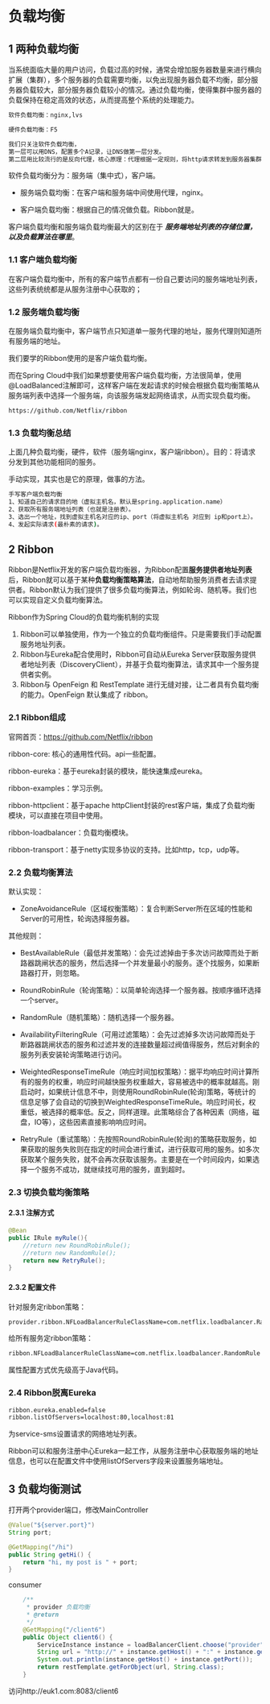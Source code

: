 # 负载均衡

## 1 两种负载均衡

当系统面临大量的用户访问，负载过高的时候，通常会增加服务器数量来进行横向扩展（集群），多个服务器的负载需要均衡，以免出现服务器负载不均衡，部分服务器负载较大，部分服务器负载较小的情况。通过负载均衡，使得集群中服务器的负载保持在稳定高效的状态，从而提高整个系统的处理能力。

```sh
软件负载均衡：nginx,lvs

硬件负载均衡：F5

我们只关注软件负载均衡，
第一层可以用DNS，配置多个A记录，让DNS做第一层分发。
第二层用比较流行的是反向代理，核心原理：代理根据一定规则，将http请求转发到服务器集群的单一服务器上。
```

软件负载均衡分为：服务端（集中式），客户端。

- 服务端负载均衡：在客户端和服务端中间使用代理，nginx。

- 客户端负载均衡：根据自己的情况做负载。Ribbon就是。

客户端负载均衡和服务端负载均衡最大的区别在于 ***服务端地址列表的存储位置，以及负载算法在哪里***。

### 1.1 客户端负载均衡

在客户端负载均衡中，所有的客户端节点都有一份自己要访问的服务端地址列表，这些列表统统都是从服务注册中心获取的；

### 1.2 服务端负载均衡

在服务端负载均衡中，客户端节点只知道单一服务代理的地址，服务代理则知道所有服务端的地址。

我们要学的Ribbon使用的是客户端负载均衡。

而在Spring Cloud中我们如果想要使用客户端负载均衡，方法很简单，使用@LoadBalanced注解即可，这样客户端在发起请求的时候会根据负载均衡策略从服务端列表中选择一个服务端，向该服务端发起网络请求，从而实现负载均衡。

```sh
https://github.com/Netflix/ribbon
```

### 1.3 负载均衡总结

上面几种负载均衡，硬件，软件（服务端nginx，客户端ribbon）。目的：将请求分发到其他功能相同的服务。

手动实现，其实也是它的原理，做事的方法。

```sh
手写客户端负载均衡
1、知道自己的请求目的地（虚拟主机名，默认是spring.application.name）
2、获取所有服务端地址列表（也就是注册表）。
3、选出一个地址，找到虚拟主机名对应的ip、port（将虚拟主机名 对应到 ip和port上）。
4、发起实际请求(最朴素的请求)。
```

## 2 Ribbon

Ribbon是Netflix开发的客户端负载均衡器，为Ribbon配置**服务提供者地址列表**后，Ribbon就可以基于某种**负载均衡策略算法**，自动地帮助服务消费者去请求提供者。Ribbon默认为我们提供了很多负载均衡算法，例如轮询、随机等。我们也可以实现自定义负载均衡算法。

Ribbon作为Spring Cloud的负载均衡机制的实现

1. Ribbon可以单独使用，作为一个独立的负载均衡组件。只是需要我们手动配置 服务地址列表。
2. Ribbon与Eureka配合使用时，Ribbon可自动从Eureka Server获取服务提供者地址列表（DiscoveryClient），并基于负载均衡算法，请求其中一个服务提供者实例。
3. Ribbon与 OpenFeign 和 RestTemplate 进行无缝对接，让二者具有负载均衡的能力。OpenFeign 默认集成了 ribbon。

### 2.1 Ribbon组成

官网首页：https://github.com/Netflix/ribbon

ribbon-core: 核心的通用性代码。api一些配置。

ribbon-eureka：基于eureka封装的模块，能快速集成eureka。

ribbon-examples：学习示例。

ribbon-httpclient：基于apache httpClient封装的rest客户端，集成了负载均衡模块，可以直接在项目中使用。

ribbon-loadbalancer：负载均衡模块。

ribbon-transport：基于netty实现多协议的支持。比如http，tcp，udp等。

### 2.2 负载均衡算法

默认实现：

- ZoneAvoidanceRule（区域权衡策略）：复合判断Server所在区域的性能和Server的可用性，轮询选择服务器。

其他规则：

- BestAvailableRule（最低并发策略）：会先过滤掉由于多次访问故障而处于断路器跳闸状态的服务，然后选择一个并发量最小的服务。逐个找服务，如果断路器打开，则忽略。

- RoundRobinRule（轮询策略）：以简单轮询选择一个服务器。按顺序循环选择一个server。

- RandomRule（随机策略）：随机选择一个服务器。

- AvailabilityFilteringRule（可用过滤策略）：会先过滤掉多次访问故障而处于断路器跳闸状态的服务和过滤并发的连接数量超过阀值得服务，然后对剩余的服务列表安装轮询策略进行访问。

- WeightedResponseTimeRule（响应时间加权策略）：据平均响应时间计算所有的服务的权重，响应时间越快服务权重越大，容易被选中的概率就越高。刚启动时，如果统计信息不中，则使用RoundRobinRule(轮询)策略，等统计的信息足够了会自动的切换到WeightedResponseTimeRule。响应时间长，权重低，被选择的概率低。反之，同样道理。此策略综合了各种因素（网络，磁盘，IO等），这些因素直接影响响应时间。

- RetryRule（重试策略）：先按照RoundRobinRule(轮询)的策略获取服务，如果获取的服务失败则在指定的时间会进行重试，进行获取可用的服务。如多次获取某个服务失败，就不会再次获取该服务。主要是在一个时间段内，如果选择一个服务不成功，就继续找可用的服务，直到超时。

### 2.3 切换负载均衡策略

#### 2.3.1 注解方式

```java
@Bean
public IRule myRule(){
    //return new RoundRobinRule();
    //return new RandomRule();
    return new RetryRule(); 
}
```

#### 2.3.2 配置文件

针对服务定ribbon策略：

```sh
provider.ribbon.NFLoadBalancerRuleClassName=com.netflix.loadbalancer.RandomRule
```

给所有服务定ribbon策略：

```sh
ribbon.NFLoadBalancerRuleClassName=com.netflix.loadbalancer.RandomRule
```

属性配置方式优先级高于Java代码。

### 2.4 Ribbon脱离Eureka

```sh
ribbon.eureka.enabled=false
ribbon.listOfServers=localhost:80,localhost:81
```

为service-sms设置请求的网络地址列表。

Ribbon可以和服务注册中心Eureka一起工作，从服务注册中心获取服务端的地址信息，也可以在配置文件中使用listOfServers字段来设置服务端地址。

## 3 负载均衡测试

打开两个provider端口，修改MainController

```java
@Value("${server.port}")
String port;

@GetMapping("/hi")
public String getHi() {
    return "hi, my post is " + port;
}
```

consumer

```java
    /**
     * provider 负载均衡
     * @return
     */
    @GetMapping("/client6")
    public Object client6() {
        ServiceInstance instance = loadBalancerClient.choose("provider");
        String url = "http://" + instance.getHost() + ":" + instance.getPort() + "/hi";
        System.out.println(instance.getHost() + instance.getPort());
        return restTemplate.getForObject(url, String.class);
    }
```

访问http://euk1.com:8083/client6